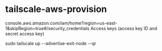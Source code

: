 # tailscale-aws-provision

console.aws.amazon.com/iam/home?region=us-east-1&skipRegion=true#/security_credentials
Access keys (access key ID and secret access key)

sudo tailscale up --advertise-exit-node --qr